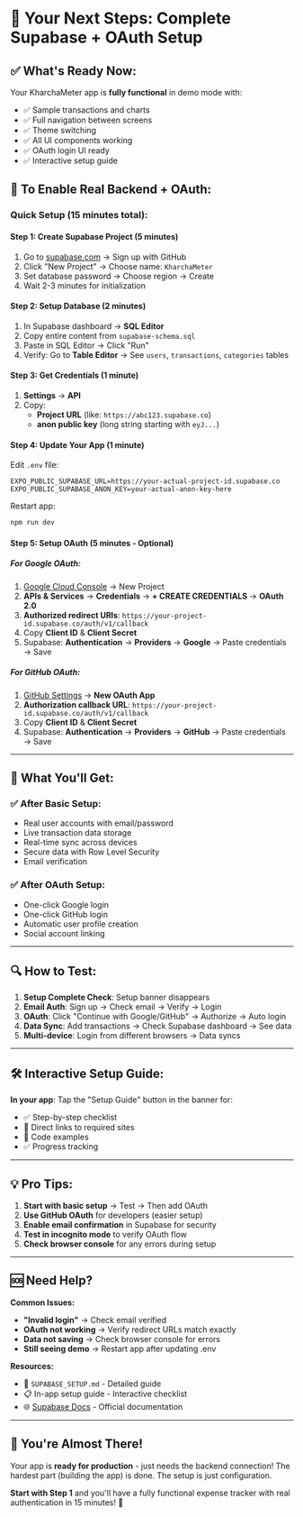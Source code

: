 # 🎯 **Your Next Steps: Complete Supabase + OAuth Setup**

## ✅ **What's Ready Now:**

Your KharchaMeter app is **fully functional** in demo mode with:

- ✅ Sample transactions and charts
- ✅ Full navigation between screens
- ✅ Theme switching
- ✅ All UI components working
- ✅ OAuth login UI ready
- ✅ Interactive setup guide

## 🚀 **To Enable Real Backend + OAuth:**

### **Quick Setup (15 minutes total):**

#### **Step 1: Create Supabase Project (5 minutes)**

1. Go to [supabase.com](https://supabase.com) → Sign up with GitHub
2. Click "New Project" → Choose name: `KharchaMeter`
3. Set database password → Choose region → Create
4. Wait 2-3 minutes for initialization

#### **Step 2: Setup Database (2 minutes)**

1. In Supabase dashboard → **SQL Editor**
2. Copy entire content from `supabase-schema.sql`
3. Paste in SQL Editor → Click "Run"
4. Verify: Go to **Table Editor** → See `users`, `transactions`, `categories` tables

#### **Step 3: Get Credentials (1 minute)**

1. **Settings** → **API**
2. Copy:
   - **Project URL** (like: `https://abc123.supabase.co`)
   - **anon public key** (long string starting with `eyJ...`)

#### **Step 4: Update Your App (1 minute)**

Edit `.env` file:

```env
EXPO_PUBLIC_SUPABASE_URL=https://your-actual-project-id.supabase.co
EXPO_PUBLIC_SUPABASE_ANON_KEY=your-actual-anon-key-here
```

Restart app:

```bash
npm run dev
```

#### **Step 5: Setup OAuth (5 minutes - Optional)**

##### **For Google OAuth:**

1. [Google Cloud Console](https://console.cloud.google.com/) → New Project
2. **APIs & Services** → **Credentials** → **+ CREATE CREDENTIALS** → **OAuth 2.0**
3. **Authorized redirect URIs**: `https://your-project-id.supabase.co/auth/v1/callback`
4. Copy **Client ID** & **Client Secret**
5. Supabase: **Authentication** → **Providers** → **Google** → Paste credentials → Save

##### **For GitHub OAuth:**

1. [GitHub Settings](https://github.com/settings/developers) → **New OAuth App**
2. **Authorization callback URL**: `https://your-project-id.supabase.co/auth/v1/callback`
3. Copy **Client ID** & **Client Secret**
4. Supabase: **Authentication** → **Providers** → **GitHub** → Paste credentials → Save

---

## 🎯 **What You'll Get:**

### **✅ After Basic Setup:**

- Real user accounts with email/password
- Live transaction data storage
- Real-time sync across devices
- Secure data with Row Level Security
- Email verification

### **✅ After OAuth Setup:**

- One-click Google login
- One-click GitHub login
- Automatic user profile creation
- Social account linking

---

## 🔍 **How to Test:**

1. **Setup Complete Check**: Setup banner disappears
2. **Email Auth**: Sign up → Check email → Verify → Login
3. **OAuth**: Click "Continue with Google/GitHub" → Authorize → Auto login
4. **Data Sync**: Add transactions → Check Supabase dashboard → See data
5. **Multi-device**: Login from different browsers → Data syncs

---

## 🛠️ **Interactive Setup Guide:**

**In your app**: Tap the "Setup Guide" button in the banner for:

- ✅ Step-by-step checklist
- 🔗 Direct links to required sites
- 📝 Code examples
- ✅ Progress tracking

---

## 💡 **Pro Tips:**

1. **Start with basic setup** → Test → Then add OAuth
2. **Use GitHub OAuth** for developers (easier setup)
3. **Enable email confirmation** in Supabase for security
4. **Test in incognito mode** to verify OAuth flow
5. **Check browser console** for any errors during setup

---

## 🆘 **Need Help?**

**Common Issues:**

- **"Invalid login"** → Check email verified
- **OAuth not working** → Verify redirect URLs match exactly
- **Data not saving** → Check browser console for errors
- **Still seeing demo** → Restart app after updating .env

**Resources:**

- 📖 `SUPABASE_SETUP.md` - Detailed guide
- 📋 In-app setup guide - Interactive checklist
- 🌐 [Supabase Docs](https://supabase.com/docs) - Official documentation

---

## 🎉 **You're Almost There!**

Your app is **ready for production** - just needs the backend connection! The hardest part (building the app) is done. The setup is just configuration.

**Start with Step 1** and you'll have a fully functional expense tracker with real authentication in 15 minutes! 🚀

